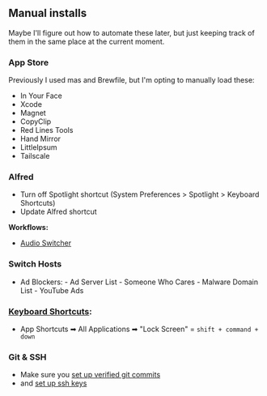 ## Manual installs

Maybe I'll figure out how to automate these later, but just keeping track of them in the same place at the current moment.

### App Store

Previously I used mas and Brewfile, but I'm opting to manually load these:
 - In Your Face
 - Xcode
 - Magnet
 - CopyClip
 - Red Lines Tools
 - Hand Mirror
 - LittleIpsum
 - Tailscale

### Alfred
- Turn off Spotlight shortcut (System Preferences > Spotlight > Keyboard Shortcuts)
- Update Alfred shortcut

**Workflows:**
- [Audio Switcher](https://github.com/beet/alfred_audio_switcher/releases)

### Switch Hosts
- Ad Blockers:
		- Ad Server List
		- Someone Who Cares
		- Malware Domain List
		- YouTube Ads

### [Keyboard Shortcuts][shortcuts]:
- App Shortcuts ➡ All Applications ➡ "Lock Screen" = `shift + command + down`

### Git & SSH
- Make sure you [set up verified git commits](../git/README.md)
- and [set up ssh keys](../ssh/README.md)

[shortcuts]:https://github.com/tbalthazar-archives/dotfiles-mac
[google-project]:https://console.cloud.google.com/project
[google-api]:https://console.cloud.google.com/apis/library
[actions-console]:https://console.actions.google.com/

<!--
I'm not confident enough in this yet and it seems likely to cause issues. If I were to try again, I'd want to install (with brew):
- portaudio
- python@3.9

### Set Up Google Assistant Commands

1. In the [Google API Manager][google-api], choose "Mac Terminal".
2. Go to the Credentials tab and select "Google Assistant on Mac"
3. Download Client Secret to `~/.dotfiles/google-assistant/.nocommit.client-secret.json`
4. After running install, copy the Authorization code when asked and paste into the terminal.
-->
